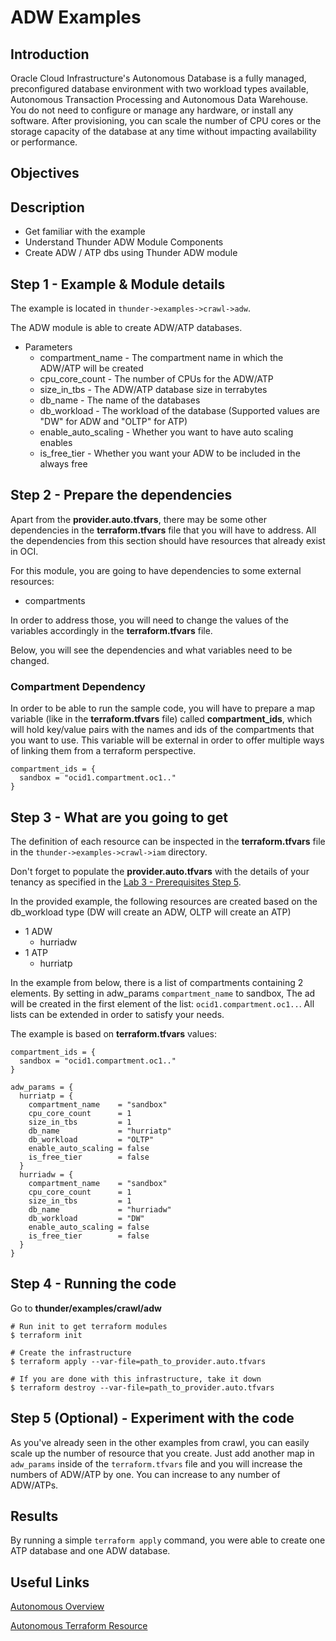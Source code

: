 # ADW Examples

## Introduction

Oracle Cloud Infrastructure's Autonomous Database is a fully managed, preconfigured database environment with two workload types available, Autonomous Transaction Processing and Autonomous Data Warehouse. You do not need to configure or manage any hardware, or install any software. After provisioning, you can scale the number of CPU cores or the storage capacity of the database at any time without impacting availability or performance.

## Objectives

## Description
- Get familiar with the example
- Understand Thunder ADW Module Components
- Create ADW / ATP dbs using Thunder ADW module

## Step 1 - Example & Module details
The example is located in `thunder->examples->crawl->adw`.

The ADW module is able to create ADW/ATP databases.

* Parameters
    * compartment_name - The compartment name in which the ADW/ATP will be created
    * cpu\_core\_count - The number of CPUs for the ADW/ATP
    * size\_in\_tbs - The ADW/ATP database size in terrabytes
    * db_name - The name of the databases
    * db_workload - The workload of the database (Supported values are "DW" for ADW and "OLTP" for ATP)
    * enable\_auto\_scaling - Whether you want to have auto scaling enables
    * is\_free\_tier - Whether you want your ADW to be included in the always free

## Step 2 - Prepare the dependencies
Apart from the **provider.auto.tfvars**, there may be some other dependencies in the **terraform.tfvars** file that you will have to address.
All the dependencies from this section should have resources that already exist in OCI.

For this module, you are going to have dependencies to some external resources:
- compartments

In order to address those, you will need to change the values of the variables accordingly in the **terraform.tfvars** file.

Below, you will see the dependencies and what variables need to be changed.

### Compartment Dependency
In order to be able to run the sample code, you will have to prepare a map variable (like in the **terraform.tfvars** file) called **compartment\_ids**, which will hold key/value pairs with the names and ids of the compartments that you want to use.
This variable will be external in order to offer multiple ways of linking them from a terraform perspective.

```
compartment_ids = {
  sandbox = "ocid1.compartment.oc1.."
}
```

## Step 3 - What are you going to get
The definition of each resource can be inspected in the **terraform.tfvars** file in the `thunder->examples->crawl->iam` directory.

Don't forget to populate the **provider.auto.tfvars** with the details of your tenancy as specified in the [Lab 3 - Prerequisites Step 5](../../../workshop/index.html?lab=lab-3-install-prepare-prerequisites).

In the provided example, the following resources are created based on the db_workload type (DW will create an ADW, OLTP will create an ATP)

* 1 ADW
    * hurriadw
* 1 ATP
    * hurriatp


In the example from below, there is a list of compartments containing 2 elements. By setting in adw\_params `compartment_name` to sandbox, The ad will be created in the first element of the list: `ocid1.compartment.oc1..`. All lists can be extended in order to satisfy your needs.


The example is based on **terraform.tfvars** values:

```
compartment_ids = {
  sandbox = "ocid1.compartment.oc1.."
}

adw_params = {
  hurriatp = {
    compartment_name    = "sandbox"
    cpu_core_count      = 1
    size_in_tbs         = 1
    db_name             = "hurriatp"
    db_workload         = "OLTP"
    enable_auto_scaling = false
    is_free_tier        = false
  }
  hurriadw = {
    compartment_name    = "sandbox"
    cpu_core_count      = 1
    size_in_tbs         = 1
    db_name             = "hurriadw"
    db_workload         = "DW"
    enable_auto_scaling = false
    is_free_tier        = false
  }
}
```


## Step 4 - Running the code

Go to **thunder/examples/crawl/adw**

```
# Run init to get terraform modules
$ terraform init

# Create the infrastructure
$ terraform apply --var-file=path_to_provider.auto.tfvars

# If you are done with this infrastructure, take it down
$ terraform destroy --var-file=path_to_provider.auto.tfvars
```

## Step 5 (Optional) - Experiment with the code
As you've already seen in the other examples from crawl, you can easily scale up the number of resource that you create.
Just add another map in `adw_params` inside of the `terraform.tfvars` file and you will increase the numbers of ADW/ATP by one. You can increase to any number of ADW/ATPs.


## Results
By running a simple `terraform apply` command, you were able to create one ATP database and one ADW database.

## Useful Links
[Autonomous Overview](https://docs.cloud.oracle.com/iaas/Content/Database/Concepts/adboverview.htm)

[Autonomous Terraform Resource](https://www.terraform.io/docs/providers/oci/r/database_autonomous_database.html)
